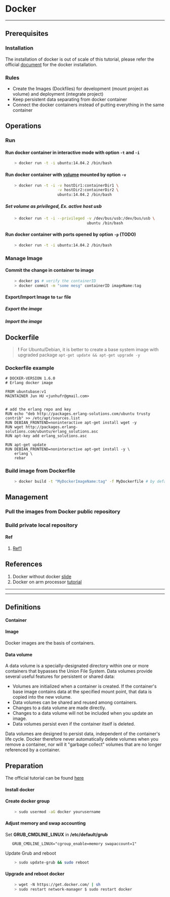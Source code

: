 # Docker 
-----------------

## Prerequisites 


### Installation

The installation of docker is out of scale of this tutorial, please refer the official [document](https://docs.docker.com/installation/ubuntulinux/) for the docker installation.

### Rules

- Create the Images (Dockfiles) for development (mount project as volume) and deployment (integrate project) 
- Keep persistent data separating from docker container
- Connect the docker containers instead of putting everything in the same container

## Operations

### Run 

#### Run docker container in interactive mode with option `-t` and `-i`

``` bash
    > docker run -t -i ubuntu:14.04.2 /bin/bash
```

#### Run docker container with [volume](https://docs.docker.com/userguide/dockervolumes/) mounted by option `-v`

``` bash
    > docker run -t -i -v hostDir1:containerDir1 \
                       -v hostDir2:containerDir2 \
                       ubuntu:14.04.2 /bin/bash
```

##### Set volume as privileged, Ex. active host usb 

``` bash
    > docker run -t -i --privileged -v /dev/bus/usb:/dev/bus/usb \
                                    ubuntu /bin/bash
```

#### Run docker container with ports opened by option `-p` (TODO)

``` bash
    > docker run -t -i ubuntu:14.04.2 /bin/bash
```

### Manage Image

#### Commit the change in container to image

``` bash
    > docker ps # verify the containerID
    > docker commit -m "some mesg" containerID imageName:tag
```

#### Export/Import Image to `tar` file

##### Export the image

##### Import the image


## Dockerfile


> **!** For Ubuntu/Debian, it is better to create a base system image with upgraded package `apt-get update && apt-get upgrade -y`


### Dockerfile example

```
# DOCKER-VERSION 1.6.0
# Erlang docker image

FROM ubuntubase:v1
MAINTAINER Jun HU <junhufr@gmail.com>


# add the erlang repo and key
RUN echo "deb http://packages.erlang-solutions.com/ubuntu trusty contrib" >> /etc/apt/sources.list
RUN DEBIAN_FRONTEND=noninteractive apt-get install wget -y
RUN wget http://packages.erlang-solutions.com/ubuntu/erlang_solutions.asc
RUN apt-key add erlang_solutions.asc

RUN apt-get update
RUN DEBIAN_FRONTEND=noninteractive apt-get install -y \
    erlang \
    rebar

```


### Build image from Dockerfile

``` bash
    > docker build -t "MyDockerImageName:tag" -f MyDockerfile # by default, the file name is Dockerfile
```

## Management

### Pull the images from Docker public repository


### Build private local repository

#### Ref
1. [Ref1](https://www.vultr.com/docs/setup-your-own-docker-registry-on-coreos)



## References 

1. Docker without docker [slide](https://chimeracoder.github.io/docker-without-docker/#1)
2. Docker on arm processor [tutorial](https://github.com/umiddelb/armhf/wiki/Installing,-running,-using-docker-on-armhf-%28ARMv7%29-devices)

-----------------------
_______________________

## Definitions

#### Container



#### Image

Docker images are the basis of containers. 


#### Data volume

A data volume is a specially-designated directory within one or more containers that bypasses the Union File System. Data volumes provide several useful features for persistent or shared data:

- Volumes are initialized when a container is created. If the container's base image contains data at the specified mount point, that data is copied into the new volume.
- Data volumes can be shared and reused among containers.
- Changes to a data volume are made directly.
- Changes to a data volume will not be included when you update an image.
- Data volumes persist even if the container itself is deleted.

Data volumes are designed to persist data, independent of the container's life cycle. Docker therefore never automatically delete volumes when you remove a container, nor will it "garbage collect" volumes that are no longer referenced by a container.

## Preparation

The official tutorial can be found [here](https://docs.docker.com/installation/ubuntulinux/#optional-configurations-for-docker-on-ubuntu)

#### Install docker


#### Create docker group


```bash
    > sudo usermod -aG docker yourusername
```

#### Adjust memory and swap accounting

Set **GRUB_CMDLINE_LINUX** in **/etc/default/grub**

```
   GRUB_CMDLINE_LINUX="cgroup_enable=memory swapaccount=1"
```

Update Grub and reboot

```bash
    > sudo update-grub && sudo reboot
```

#### Upgrade and reboot docker

```bash
    > wget -N https://get.docker.com/ | sh
    > sudo restart network-manager $ sudo restart docker
````




